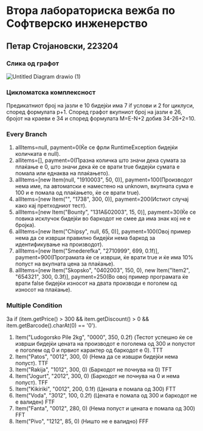 # Втора лабораториска вежба по Софтверско инженерство

## Петар Стојановски, 223204

### Слика од графот

![Untitled Diagram drawio (1)](https://github.com/TheG-Man/SI_2024_lab2_223204/assets/152506693/85159526-f509-457e-b762-859213f483b9)

### Цикломатска комплексност
Предикатниот број на јазли е 10 бидејќи има 7 if услови и 2 for циклуси, според формулата p+1. 
Според графот вкупниот број на јазли е 26,
бројот на краеви е 34 и според формулата M=E-N+2 добив 34-26+2=10.

### Every Branch
1. allItems=null, payment=0(Ќе се фрли RuntimeException бидејќи количката е null).
2. allitems=[], payment=0(Празна количка што значи дека сумата за плаќање е 0, што значи дека ќе се врати true бидејќи сумата е помала или еднаква на плаќањето).
3. allItems=[new Item(null, "1910003", 50, 0)], payment=100(Производот нема име, па автоматски е наместено на unknown, вкупната сума е 100 и е помала од плаќањето, ќе се врати true).
4. allItems=[new Item("", "1738", 300, 0)], payment=200(Истиот случај како кај претходниот тест).
5. allItems=[new Item("Bounty", "131АБ02003", 15, 0)], payment=30(Ќе се повика исклучок бидејќи во баркодот не смее да има знак кој не е бројка).
6. allItems=[new Item("Chipsy", null, 65, 0)], payment=100(Овој пример нема да се изврши правилно бидејќи нема баркод за идентификување на производот).
7. allItems=[new Item("Smederefka", "2710999", 699, 0.1f)], payment=900(Програмата ќе се изврши, ќе врати true и ќе има 10% попуст на вкупната цена за плаќање).
8. allItems=[new Item("Skopsko", "0402003", 150, 0), new Item("Item2", "654321", 300, 0.3f)], payment=250(Во овој пример програмата ќе врати false бидејќи износот на двата производи е поголем од износот на плаќање).

### Multiple Condition

За if (item.getPrice() > 300 && item.getDiscount() > 0 && item.getBarcode().charAt(0) == '0').

1. Item("Ludogorsko Pile 2kg", "0000", 350, 0.2f) (Тестот успешно ќе се изврши бидејќи цената на производот е поголема од 300 и попустот е поголем од 0 и првиот карактер од баркодот е 0). TTT
2. Item("Patos", "0012", 300, 0) (Нема да се извшри бидејќи нема попуст). TTF
3. Item("Rakija", "1012", 300, 0) (Баркодот не почнува на 0) TFT
4. Item("Jogurt", "2012", 300, 0) (Баркодот не почнува на 0 и нема попуст). TFF
5. Item("Kikiriki", "0012", 200, 0.1f) (Цената е помала од 300) FTT
6. Item("Voda", "3012", 100, 0.2f) (Цената е помала од 300 и баркодот не е валиден) FTF
7. Item("Fanta", "0012", 280, 0) (Нема попуст и цената е помала од 300)  FFT
8. Item("Pivo", "1212", 85, 0) (Ништо не е валидно) FFF

